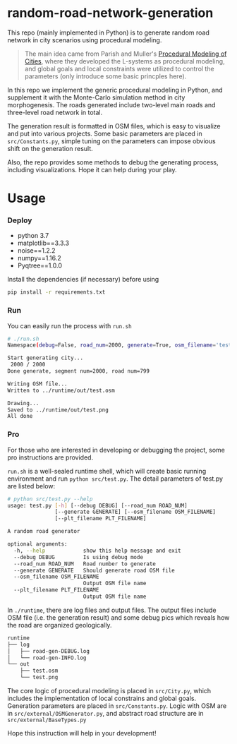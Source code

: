 # random-road-network-generation
This repo (mainly implemented in Python) is to generate random road network in city scenarios using procedural modeling. 

> The main idea came from Parish and Muller's [Procedural Modeling of Cities](https://cgl.ethz.ch/Downloads/Publications/Papers/2001/p_Par01.pdf), where they developed the L-systems as procedural modeling, and global goals and local constraints were utilized to control the parameters (only introduce some basic princples here).

In this repo we implement the generic procedural modeling in Python, and supplement it with the Monte-Carlo simulation method in city morphogenesis. The roads generated include two-level main roads and three-level road network in total. 

The generation result is formatted in OSM files, which is easy to visualize and put into various projects. 
Some basic parameters are placed in `src/Constants.py`, simple tuning on the parameters can impose obvious shift on the generation result. 

Also, the repo provides some methods to debug the generating process, including visualizations. Hope it can help during your play.

# Usage

### Deploy
- python 3.7
- matplotlib==3.3.3
- noise==1.2.2
- numpy==1.16.2
- Pyqtree==1.0.0

Install the dependencies (if necessary) before using
```bash
pip install -r requirements.txt
```


### Run
You can easily run the process with `run.sh`
```bash
# ./run.sh
Namespace(debug=False, road_num=2000, generate=True, osm_filename='test.osm', plt_filename='test.png')

Start generating city...
 2000 / 2000
Done generate, segment num=2000, road num=799

Writing OSM file...
Written to ../runtime/out/test.osm

Drawing...
Saved to ../runtime/out/test.png
All done
```

### Pro
For those who are interested in developing or debugging the project, some pro instructions are provided.

`run.sh` is a well-sealed runtime shell, which will create basic running environment and run `python src/test.py`.
The detail parameters of test.py are listed below:


```bash
# python src/test.py --help
usage: test.py [-h] [--debug DEBUG] [--road_num ROAD_NUM]
               [--generate GENERATE] [--osm_filename OSM_FILENAME]
               [--plt_filename PLT_FILENAME]

A random road generator

optional arguments:
  -h, --help            show this help message and exit
  --debug DEBUG         Is using debug mode
  --road_num ROAD_NUM   Road number to generate
  --generate GENERATE   Should generate road OSM file
  --osm_filename OSM_FILENAME
                        Output OSM file name
  --plt_filename PLT_FILENAME
                        Output OSM file name
```

In `./runtime`, there are log files and output files. The output files include OSM file (i.e. the generation result) and some debug pics which reveals how the road are organized geologically.

```bash
runtime
├── log
│   ├── road-gen-DEBUG.log
│   └── road-gen-INFO.log
└── out
    ├── test.osm
    └── test.png
```

The core logic of procedural modeling is placed in `src/City.py`, which includes the implementation of local constrains and global goals. Generation parameters are placed in `src/Constants.py`. Logic with OSM are in `src/external/OSMGenerator.py`, and abstract road structure are in `src/external/BaseTypes.py`

Hope this instruction will help in your development!